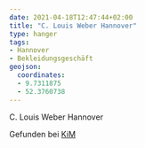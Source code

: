 ```yaml
---
date: 2021-04-18T12:47:44+02:00
title: "C. Louis Weber Hannover"
type: hanger
tags:
- Hannover
- Bekleidungsgeschäft
geojson:
  coordinates:
  - 9.7311875
  - 52.3760738
---
```


C. Louis Weber Hannover

<div class="source">Gefunden bei <a href="https://www.neue-arbeit-brockensammlung.de/geschaefte/zweigstelle-kim/">KiM</a></div>
